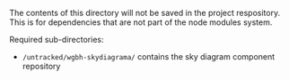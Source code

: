 The contents of this directory will not be saved in the project respository. This is for dependencies that are not part of the node modules system.

Required sub-directories:
- `/untracked/wgbh-skydiagrama/` contains the sky diagram component repository


